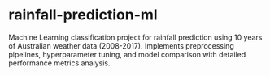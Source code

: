 # rainfall-prediction-ml
Machine Learning classification project for rainfall prediction using 10 years of Australian weather data (2008-2017). Implements preprocessing pipelines, hyperparameter tuning, and model comparison with detailed performance metrics analysis.

